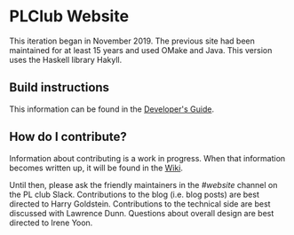 # PLClub Website

This iteration began in November 2019. The previous site had been maintained for at least 15 years and used OMake and Java. This version uses the Haskell library Hakyll.

## Build instructions
This information can be found in the [Developer's Guide](https://github.com/plclub/plclub-web/wiki/Developer's-Guide).

## How do I contribute?
Information about contributing is a work in progress. When that information becomes written up, it will be found in the [Wiki](https://github.com/plclub/plclub-web/wiki).

Until then, please ask the friendly maintainers in the *#website* channel on the PL club Slack. Contributions to the blog (i.e. blog posts) are best directed to Harry Goldstein. Contributions to the technical side are best discussed with Lawrence Dunn. Questions about overall design are best directed to Irene Yoon.
